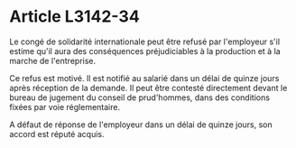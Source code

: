 # Article L3142-34

Le congé de solidarité internationale peut être refusé par l'employeur s'il estime qu'il aura des conséquences préjudiciables à la production et à la marche de l'entreprise.

Ce refus est motivé. Il est notifié au salarié dans un délai de quinze jours après réception de la demande. Il peut être contesté directement devant le bureau de jugement du conseil de prud'hommes, dans des conditions fixées par voie réglementaire.

A défaut de réponse de l'employeur dans un délai de quinze jours, son accord est réputé acquis.